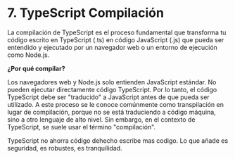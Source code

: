 # 7. TypeScript Compilación

La compilación de TypeScript es el proceso fundamental que transforma tu código escrito en TypeScript (.ts) en código JavaScript (.js) que pueda ser entendido y ejecutado por un navegador web o un entorno de ejecución como Node.js.

**¿Por qué compilar?**

Los navegadores web y Node.js solo entienden JavaScript estándar. No pueden ejecutar directamente código TypeScript. Por lo tanto, el código TypeScript debe ser "traducido" a JavaScript antes de que pueda ser utilizado. A este proceso se le conoce comúnmente como transpilación en lugar de compilación, porque no se está traduciendo a código máquina, sino a otro lenguaje de alto nivel. Sin embargo, en el contexto de TypeScript, se suele usar el término "compilación".

TypeScript no ahorra código dehecho escribe mas codigo. Lo que añade es seguridad, es robustes, es tranquilidad.